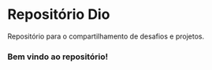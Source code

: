 # Repositório Dio
Repositório para o compartilhamento de desafios e projetos.
### Bem vindo ao repositório!



